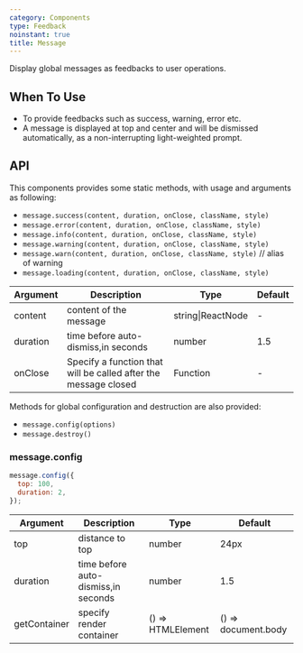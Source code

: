 ```yaml
---
category: Components
type: Feedback
noinstant: true
title: Message
---
```


Display global messages as feedbacks to user operations.

## When To Use

- To provide feedbacks such as success, warning, error etc.
- A message is displayed at top and center and will be dismissed automatically, as a non-interrupting light-weighted prompt.

## API

This components provides some static methods, with usage and arguments as following:

- `message.success(content, duration, onClose, className, style)`
- `message.error(content, duration, onClose, className, style)`
- `message.info(content, duration, onClose, className, style)`
- `message.warning(content, duration, onClose, className, style)`
- `message.warn(content, duration, onClose, className, style)` // alias of warning
- `message.loading(content, duration, onClose, className, style)`

| Argument   | Description                        | Type                     | Default      |
|------------|------------------------------------|--------------------------|--------------|
| content    | content of the message             | string\|ReactNode | -            |
| duration   | time before auto-dismiss,in seconds | number                   | 1.5          |
| onClose   | Specify a function that will be called after the message closed| Function                   | -          |

Methods for global configuration and destruction are also provided:

- `message.config(options)`
- `message.destroy()`

### message.config

```js
message.config({
  top: 100,
  duration: 2,
});
```

| Argument   | Description                        | Type                     | Default     |
|------------|------------------------------------|--------------------------|-------------|
| top        | distance to top                    | number                   | 24px        |
| duration   | time before auto-dismiss,in seconds | number                   | 1.5         |
| getContainer | specify render container | () => HTMLElement | () => document.body |
